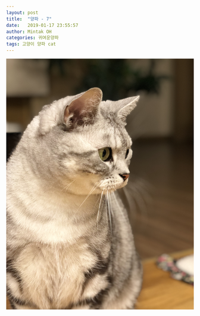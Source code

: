 ```yaml
---
layout: post
title:  "양파 - 7"
date:   2019-01-17 23:55:57
author: Mintak OH
categories: 귀여운양파
tags: 고양이 양파 cat
---
```


![이미지](https://github.com/mintakoh/mintakoh.github.io/blob/master/assets/cat_onion/onion7.jpg)